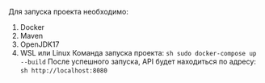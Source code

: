 Для запуска проекта необходимо:
1. Docker
2. Maven
3. OpenJDK17
4. WSL или Linux
Команда запуска проекта:
```sh sudo docker-compose up --build```
После успешного запуска, API будет находиться по адресу:
```sh http://localhost:8080```

